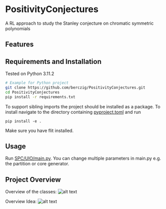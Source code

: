 # PositivityConjectures
A RL approach to study the Stanley conjecture on chromatic symmetric polynomials

## Features

## Requirements and Installation
Tested on Python 3.11.2

```bash
# Example for Python project
git clone https://github.com/berczig/PositivityConjectures.git
cd PositivityConjectures
pip install -r requirements.txt
```

To support sibling imports the project should be installed as a package. To install navigate to the directory containing [pyproject.toml](pyproject.toml) and run
```
pip install -e .
```
Make sure you have flit installed.

## Usage
Run [SPC/UIO/main.py](main.py). You can change multiple parameters in main.py e.g. the partition or core generator.

## Project Overview
Overview of the classes:
![alt text](https://github.com/berczig/PositivityConjectures/blob/main/classes.png?raw=true)

Overview Idea:
![alt text](https://github.com/berczig/PositivityConjectures/blob/main/overview.png?raw=true)


